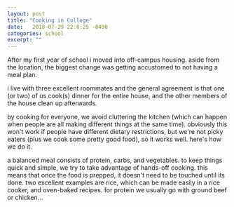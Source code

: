 ```yaml
---
layout: post
title: "Cooking in College"
date:   2018-07-29 22:0:25 -0400
categories: school
excerpt: ""
---
```


After my first year of school i moved into off-campus housing. aside from the location, the biggest change was getting accustomed to not having a meal plan. 

i live with three excellent roommates and the general agreement is that one (or two) of us cook(s) dinner for the entire house, and the other members of the house clean up afterwards. 

by cooking for everyone, we avoid cluttering the kitchen (which can happen when people are all making different things at the same time). obviously this won't work if people have different dietary restrictions, but we're not picky eaters (plus we cook some pretty good food), so it works well. here's how we do it. 

a balanced meal consists of protein, carbs, and vegetables. to keep things quick and simple, we try to take advantage of hands-off cooking. this means that once the food is prepped, it doesn't need to be touched until its done. two excellent examples are rice, which can be made easily in a rice cooker, and oven-baked recipes. for protein we usually go with ground beef or chicken...